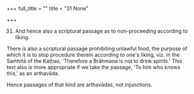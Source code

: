+++
full_title = ""
title = "31 None"

+++


31. And hence also a scriptural passage as to non-proceeding according to liking.

There is also a scriptural passage prohibiting unlawful food, the purpose of which it is to stop procedure therein according to one's liking, viz. in the Saṁhitā of the Kaṭḥas, 'Therefore a Brāhmaṇa is not to drink spirits.' This text also is more appropriate if we take the passage, 'To him who knows this,' as an arthavāda.

Hence passages of that kind are arthavādas, not injunctions.

